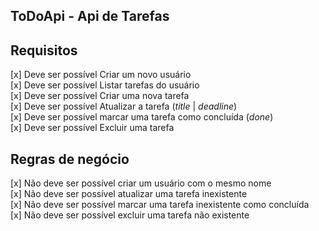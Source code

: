 ## ToDoApi - Api de Tarefas


## Requisitos

[x] Deve ser possível Criar um novo usuário </br>
[x] Deve ser possível Listar tarefas do usuário </br>
[x] Deve ser possível Criar uma nova tarefa </br>
[x] Deve ser possível Atualizar a tarefa (*title* | *deadline*) </br>
[x] Deve ser possível marcar uma tarefa como concluída (*done*) </br>
[x] Deve ser possível Excluir uma tarefa </br>

## Regras de negócio

[x] Não deve ser possível criar um usuário com o mesmo nome </br>
[x] Não deve ser possível atualizar uma tarefa inexistente </br>
[x] Não deve ser possível marcar uma tarefa inexistente como concluída </br>
[x] Não deve ser possível excluir uma tarefa não existente </br>